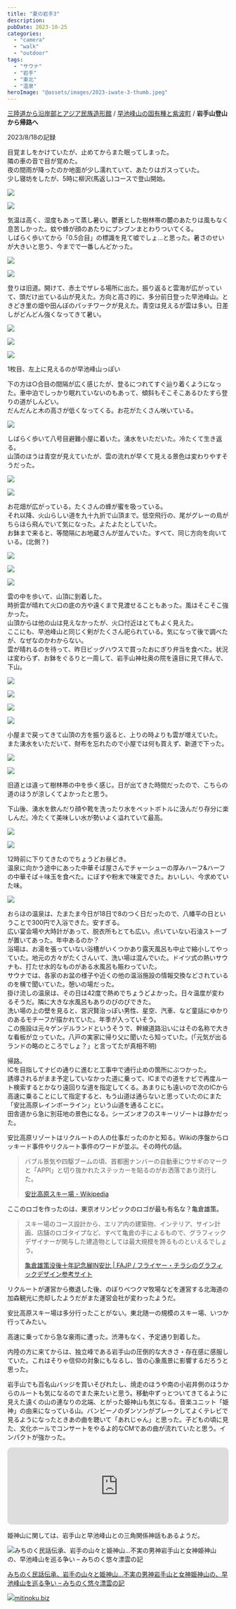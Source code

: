 ```yaml
---
title: "夏の岩手3"
description: 
pubDate: 2023-10-25
categories: 
  - "camera"
  - "walk"
  - "outdoor"
tags: 
  - "サウナ"
  - "岩手"
  - "東北"
  - "温泉"
heroImage: "@assets/images/2023-iwate-3-thumb.jpeg"
---
```


[三陸道から沿岸部とアジア民族造形館](https://riemats.com/2023-iwate-1/) / [早池峰山の固有種と紫波町](https://riemats.com/2023-iwate-2/) / **岩手山登山から帰路へ**

2023/8/18の記録

目覚ましをかけていたが、止めてからまた眠ってしまった。  
隣の車の音で目が覚めた。  
夜の間雨が降ったのか地面が少し濡れていて、あたりはガスっていた。  
少し寝坊をしたが、5時に柳沢(馬返し)コースで登山開始。

![](@assets/images/2023-iwate-3-1-2000x1500.jpeg)

![](@assets/images/2023-iwate-3-2.jpeg)

気温は高く、湿度もあって蒸し暑い。鬱蒼とした樹林帯の麓のあたりは風もなく息苦しかった。蚊や蜂が顔のあたりにブンブンまとわりついてくる。  
しばらく歩いてから「0.5合目」の標識を見て嘘でしょ…と思った。暑さのせいが大きいと思う、今までで一番しんどかった。

![](@assets/images/2023-iwate-3-3.jpeg)

![](@assets/images/2023-iwate-3-4.jpeg)

登りは旧道。開けて、赤土でザレる場所に出た。振り返ると雲海が広がっていて、頭だけ出ている山が見えた。方向と高さ的に、多分前日登った早池峰山。ときどき里の畑や田んぼのパッチワークが見えた。青空は見えるが雲は多い。日差しがどんどん強くなってきて暑い。

![](@assets/images/2023-iwate-3-5.jpg)

![](@assets/images/2023-iwate-3-6.jpeg)

![](@assets/images/2023-iwate-3-7.jpeg)

1枚目、左上に見えるのが早池峰山っぽい

下の方は○合目の間隔が広く感じたが、登るにつれてすぐ辿り着くようになった。車中泊でしっかり眠れていないのもあって、傾斜もそこそこあるひたすら登りの道がしんどい。  
だんだんと木の高さが低くなってくる。お花がたくさん咲いている。

![](@assets/images/2023-iwate-3-20-2000x1333.jpeg)

しばらく歩いて八号目避難小屋に着いた。湧水をいただいた。冷たくて生き返る。  
山頂のほうは青空が見えていたが、雲の流れが早くて見える景色は変わりやすそうだった。

![](@assets/images/2023-iwate-3-9.jpeg)

![](@assets/images/2023-iwate-3-10.jpg)

お花畑が広がっている。たくさんの蜂が蜜を吸っている。  
それ以降、火山らしい道を九十九折で山頂まで。低空飛行の、尾がグレーの鳥がちらほら飛んでいて気になった。よたよたとしていた。  
お鉢まで来ると、等間隔にお地蔵さんが並んでいた。すべて、同じ方向を向いている。(北側？)

![](@assets/images/2023-iwate-3-11-1333x2000.jpg)

![](@assets/images/2023-iwate-3-12-1500x2000.jpeg)

![](@assets/images/2023-iwate-3-13.jpeg)

雲の中を歩いて、山頂に到着した。  
時折雲が晴れて火口の底の方や遠くまで見渡せることもあった。風はそこそこ強かった。  
山頂からは他の山は見えなかったが、火口付近はとてもよく見えた。  
ここにも、早池峰山と同じく剣がたくさん祀られている。気になって後で調べたが、なぜなのかわからない。  
雲が晴れるのを待って、昨日ビッグハウスで買ったおにぎり弁当を食べた。状況は変わらず、お鉢をぐるりと一周して、岩手山神社奥の院を遠目に見て拝んで、下山。

![](@assets/images/2023-iwate-3-15-1333x2000.jpg)

![](@assets/images/2023-iwate-3-16-1333x2000.jpg)

![](@assets/images/2023-iwate-3-17-1333x2000.jpg)

![](@assets/images/2023-iwate-3-18-2000x1333.jpg)

小屋まで戻ってきて山頂の方を振り返ると、上りの時よりも雲が増えていた。  
また湧水をいただいて、財布を忘れたので小屋では何も買えず、新道で下った。

![](@assets/images/2023-iwate-3-19-2000x1333.jpg)

![](@assets/images/2023-iwate-3-8.jpeg)

旧道とは違って樹林帯の中を歩く感じ。日が出てきた時間だったので、こちらの道のほうが涼しくてよかったと思う。

下山後、湧水を飲んだり顔や靴を洗ったり水をペットボトルに汲んだり存分に楽しんだ。冷たくて美味しい水が勢いよく溢れていて最高。

![](@assets/images/2023-iwate-3-21.jpeg)

![](@assets/images/2023-iwate-3-22.jpeg)

12時前に下りてきたのでちょうどお昼どき。  
温泉に向かう途中にあった中華そば屋さんでチャーシューの厚みハーフ&ハーフの中華そば＋味玉を食べた。にぼすや粉末で味変できた。おいしい、今求めていた味。

![](@assets/images/2023-iwate-3-23-2000x1500.jpeg)

おらほの温泉は、たまたま今日が18日で8のつく日だったので、八幡平の日ということで300円で入浴できた。安すぎる。  
広い宴会場や大時計があって、脱衣所もとても広い。点いていない石油ストーブが置いてあった。年中あるのか？  
浴場は、お湯を張っていない浴槽がいくつかあり露天風呂も中止で縮小してやっていた。地元の方々がたくさんいて、洗い場は混んでいた。ドイツ式の熱いサウナも、打たせ水的なものがある水風呂も賑わっていた。  
サウナでは、各家のお盆の様子や近くの他の温浴施設の情報交換などされているのを横で聞いていた。憩いの場だった。  
掛け流しの温泉は、その日は42度で熱めでちょうどよかった。日々温度が変わるそうだ。隣に大きな水風呂もありのびのびできた。  
洗い場の上の壁を見ると、宮沢賢治っぽい男性、星空、汽車、など童話にゆかりのあるモチーフが描かれていた。年季が入っていそう。  
この施設は元々ゲンデルランドというそうで、幹線道路沿いにはその名称で大きな看板が立っていた。八戸の実家に帰り父に聞いたら知っていた。(「元気が出るランドの略のところでしょ？」と言ってたが真相不明)

帰路。  
ICを目指してナビの通りに進むと工事中で通行止めの箇所にぶつかった。  
誘導されるがまま予定していなかった道に乗って、ICまでの道をナビで再度ルート検索するとかなり遠回りな道を指定してくる。あまりにも遠いので次のICから高速に乗ることにして指定すると、もう山道は通らないと思っていたのにまた「安比高原レインボーライン」という山道を通ることに。  
田舎道から急に別荘地の景色になる。シーズンオフのスキーリゾートは静かだった。

安比高原リゾートはリクルートの人の仕事だったのかと知る。Wikiの序盤からロッキード事件やリクルート事件のワードが並ぶ。その時代の話。

> バブル景気や四駆ブームの頃、首都圏ナンバーの自動車にウサギのマークと「APPI」と切り抜かれたステッカーを貼るのがお洒落であり流行した。
> 
> [安比高原スキー場 - Wikipedia](https://ja.wikipedia.org/wiki/%E5%AE%89%E6%AF%94%E9%AB%98%E5%8E%9F%E3%82%B9%E3%82%AD%E3%83%BC%E5%A0%B4)

ここのロゴを作ったのは、東京オリンピックのロゴが最も有名な？亀倉雄策。

> スキー場のコース設計から、エリア内の建築物、インテリア、サイン計画、店舗のロゴタイプなど、すべて亀倉の手によるもので、グラフィックデザイナーが関与した建造物としては最大規模を誇るものといえるでしょう。
> 
> [亀倉雄策没後十年記念展IN安比 | FAJP / フライヤー・チラシのグラフィックデザイン参考サイト](https://flyer-jp.com/kamekura-appi/)

リクルートが運営から撤退した後、のぼりべつクマ牧場などを運営する北海道の加森観光に売却したようだがまた運営会社が変わったようだ。

安比高原スキー場は多分行ったことがない。東北随一の規模のスキー場、いつか行ってみたい。

高速に乗ってから急な豪雨に遭った。渋滞もなく、予定通り到着した。

内陸の方に来てからは、独立峰である岩手山の圧倒的な大きさ・存在感に感服していた。これはそりゃ信仰の対象にもなるし、皆の心象風景に影響するだろうと思った。

岩手山でも百名山バッジを買いそびれたし、焼走のほうや南の小岩井側のほうからのルートも気になるのでまた来たいと思う。移動中ずっとついてきてるように見えた遠くの山の連なりの北端、とがった姫神山も気になる。音楽ユニット「姫神」の由来になっている山。バンビーノのダンソンがブレークしてよくテレビで見るようになったときあの曲を聴いて「あれじゃん」と思った。子どもの頃に見た、文化ホールでコンサートをやるよ的なCMであの曲が流れていたと思う。インパクトが強かった。

<iframe id="embedPlayer" src="https://embed.music.apple.com/us/album/kamigami-no-uta-kairyuu-version/295076349?i=295076373&amp;app=music&amp;itsct=music_box_player&amp;itscg=30200&amp;ls=1&amp;theme=auto" height="175px" frameborder="0" sandbox="allow-forms allow-popups allow-same-origin allow-scripts allow-top-navigation-by-user-activation" allow="autoplay *; encrypted-media *; clipboard-write" style="width: 100%; max-width: 660px; overflow: hidden; border-radius: 10px; transform: translateZ(0px); animation: 2s ease 0s 6 normal none running loading-indicator; background-color: rgb(228, 228, 228);"></iframe>

姫神山に関しては、岩手山と早池峰山との三角関係神話もあるようだ。

![みちのく民話伝承、岩手の山々と姫神山…不実の男神岩手山と女神姫神山の、早池峰山を巡る争い – みちのく悠々漂雲の記](https://capture.heartrails.com/382x200?https://mitinoku.biz/?p=5298)

[みちのく民話伝承、岩手の山々と姫神山…不実の男神岩手山と女神姫神山の、早池峰山を巡る争い – みちのく悠々漂雲の記](https://mitinoku.biz/?p=5298)

[![](https://www.google.com/s2/favicons?domain=https://mitinoku.biz/?p=5298)mitinoku.biz](https://mitinoku.biz/?p=5298)
